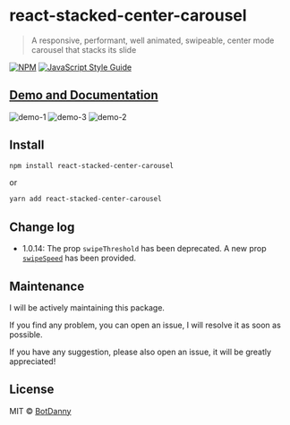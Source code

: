 # react-stacked-center-carousel

> A responsive, performant, well animated, swipeable, center mode carousel that stacks its slide

[![NPM](https://img.shields.io/npm/v/react-stacked-center-carousel.svg)](https://www.npmjs.com/package/react-stacked-center-carousel) [![JavaScript Style Guide](https://img.shields.io/badge/code_style-standard-brightgreen.svg)](https://standardjs.com)

## [Demo and Documentation](https://botdanny.github.io/react-stacked-center-carousel/#/)
![demo-1](https://user-images.githubusercontent.com/46267462/125190404-f604eb80-e20a-11eb-8bfe-4de76094e583.gif)
![demo-3](https://user-images.githubusercontent.com/46267462/125190561-ca363580-e20b-11eb-9ecf-9ac17bb11466.gif)
![demo-2](https://user-images.githubusercontent.com/46267462/125190407-f7ceaf00-e20a-11eb-80a5-0304da2365ca.gif)


## Install

```bash
npm install react-stacked-center-carousel
```

or

```bash
yarn add react-stacked-center-carousel
```

## Change log

- 1.0.14: The prop `swipeThreshold` has been deprecated. A new prop [`swipeSpeed`](https://botdanny.github.io/react-stacked-center-carousel/#/StackedCarousel) has been provided. 

## Maintenance

I will be actively maintaining this package. 

If you find any problem, you can open an issue, I will resolve it as soon as possible.

If you have any suggestion, please also open an issue, it will be greatly appreciated! 


## License

MIT © [BotDanny](https://github.com/BotDanny)
